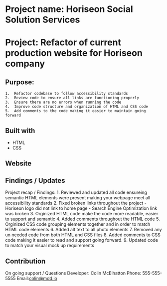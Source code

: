 # Project name: Horiseon Social Solution Services

# Project: Refactor of current production website for Horiseon company

## Purpose:
    1.  Refactor codebase to follow accessibility standards
    2.  Review code to ensure all links are functioning properly
    3.  Ensure there are no errors when running the code
    4.  Improve code structure and organization of HTML and CSS code
    5.  Add comments to the code making it easier to maintain going forward

## Built with
* HTML
* CSS

## Website

## Findings / Updates

Project recap / Findings:
    1.  Reviewed and updated all code ensureing semantic HTML elements were present making your webpage meet all accessibility standards
    2.  Fixed broken links throughout the project
        -  Horiseon logo did not link to home page
        -  Search Engine Optimization link was broken
    3.  Orginized HTML code make the code more readable, easier to support and semantic
    4.  Added comments throughout the HTML code
    5.  Orginized CSS code grouping elements together and in order to match HTML code elements
    6.  Added alt text to all photo elements
    7.  Removed any un needed code from both HTML and CSS files
    8.  Added comments to CSS code making it easier to read and support going forward.
    9.  Updated code to match your visual mock up requirements

## Contribution
On going support / Questions
    Developer: Colin McElhatton
    Phone: 555-555-5555
    Email:colin@mdd.io


